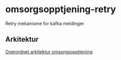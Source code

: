 # omsorgsopptjening-retry
Retry mekanisme for kafka meldinger

## Arkitektur
[Overordnet arkitektur omsorgsopptjening](https://confluence.adeo.no/x/Gl_qHg)
